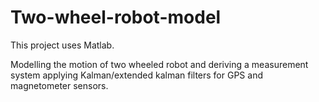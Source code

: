 # Two-wheel-robot-model
This project uses Matlab.

Modelling the motion of two wheeled robot and deriving a measurement system applying Kalman/extended kalman filters for GPS and magnetometer sensors.
